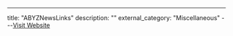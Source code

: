 ---
title: "ABYZNewsLinks"
description: ""
external_category: "Miscellaneous"
---[Visit Website](http://www.abyznewslinks.com)


